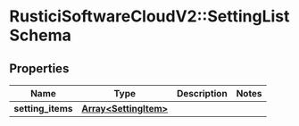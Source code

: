 # RusticiSoftwareCloudV2::SettingListSchema

## Properties
Name | Type | Description | Notes
------------ | ------------- | ------------- | -------------
**setting_items** | [**Array&lt;SettingItem&gt;**](SettingItem.md) |  | 


